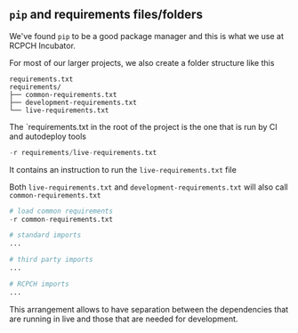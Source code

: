 ## `pip` and requirements files/folders

We've found `pip` to be a good package manager and this is what we use at RCPCH Incubator.

For most of our larger projects, we also create a folder structure like this

```shell
requirements.txt
requirements/
├── common-requirements.txt
├── development-requirements.txt
└── live-requirements.txt
```

The `requirements.txt in the root of the project is the one that is run by CI and autodeploy tools
```py title="requirements.txt"
-r requirements/live-requirements.txt
```

It contains an instruction to run the `live-requirements.txt` file

Both `live-requirements.txt` and `development-requirements.txt` will also call `common-requirements.txt`

```py title="development-requirements.txt"
# load common requirements
-r common-requirements.txt

# standard imports
...

# third party imports
...

# RCPCH imports
...
```

This arrangement allows to have separation between the dependencies that are running in live and those that are needed for development.
